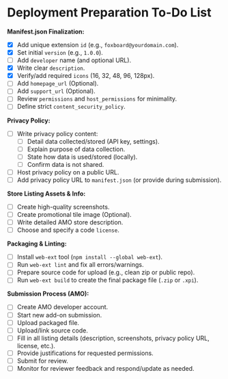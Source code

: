 # Deployment Preparation To-Do List

**Manifest.json Finalization:**

*   [x] Add unique extension `id` (e.g., `foxboard@yourdomain.com`).
*   [x] Set initial `version` (e.g., `1.0.0`).
*   [ ] Add `developer` name (and optional URL).
*   [x] Write clear `description`.
*   [x] Verify/add required `icons` (16, 32, 48, 96, 128px).
*   [ ] Add `homepage_url` (Optional).
*   [ ] Add `support_url` (Optional).
*   [ ] Review `permissions` and `host_permissions` for minimality.
*   [ ] Define strict `content_security_policy`.

**Privacy Policy:**

*   [ ] Write privacy policy content:
    *   [ ] Detail data collected/stored (API key, settings).
    *   [ ] Explain purpose of data collection.
    *   [ ] State how data is used/stored (locally).
    *   [ ] Confirm data is not shared.
*   [ ] Host privacy policy on a public URL.
*   [ ] Add privacy policy URL to `manifest.json` (or provide during submission).

**Store Listing Assets & Info:**

*   [ ] Create high-quality screenshots.
*   [ ] Create promotional tile image (Optional).
*   [ ] Write detailed AMO store description.
*   [ ] Choose and specify a code `license`.

**Packaging & Linting:**

*   [ ] Install `web-ext` tool (`npm install --global web-ext`).
*   [ ] Run `web-ext lint` and fix all errors/warnings.
*   [ ] Prepare source code for upload (e.g., clean zip or public repo).
*   [ ] Run `web-ext build` to create the final package file (`.zip` or `.xpi`).

**Submission Process (AMO):**

*   [ ] Create AMO developer account.
*   [ ] Start new add-on submission.
*   [ ] Upload packaged file.
*   [ ] Upload/link source code.
*   [ ] Fill in all listing details (description, screenshots, privacy policy URL, license, etc.).
*   [ ] Provide justifications for requested permissions.
*   [ ] Submit for review.
*   [ ] Monitor for reviewer feedback and respond/update as needed. 